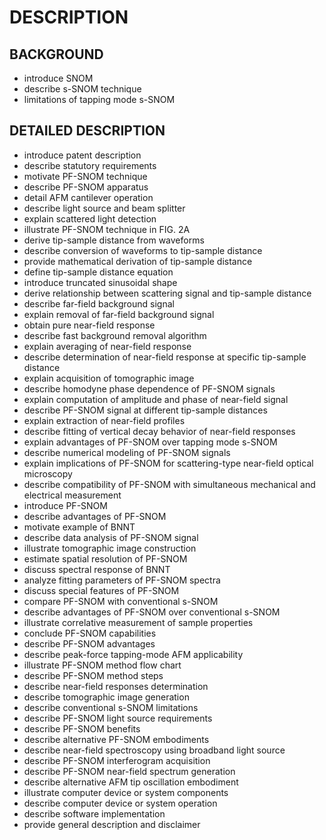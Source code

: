 # DESCRIPTION

## BACKGROUND

- introduce SNOM
- describe s-SNOM technique
- limitations of tapping mode s-SNOM

## DETAILED DESCRIPTION

- introduce patent description
- describe statutory requirements
- motivate PF-SNOM technique
- describe PF-SNOM apparatus
- detail AFM cantilever operation
- describe light source and beam splitter
- explain scattered light detection
- illustrate PF-SNOM technique in FIG. 2A
- derive tip-sample distance from waveforms
- describe conversion of waveforms to tip-sample distance
- provide mathematical derivation of tip-sample distance
- define tip-sample distance equation
- introduce truncated sinusoidal shape
- derive relationship between scattering signal and tip-sample distance
- describe far-field background signal
- explain removal of far-field background signal
- obtain pure near-field response
- describe fast background removal algorithm
- explain averaging of near-field response
- describe determination of near-field response at specific tip-sample distance
- explain acquisition of tomographic image
- describe homodyne phase dependence of PF-SNOM signals
- explain computation of amplitude and phase of near-field signal
- describe PF-SNOM signal at different tip-sample distances
- explain extraction of near-field profiles
- describe fitting of vertical decay behavior of near-field responses
- explain advantages of PF-SNOM over tapping mode s-SNOM
- describe numerical modeling of PF-SNOM signals
- explain implications of PF-SNOM for scattering-type near-field optical microscopy
- describe compatibility of PF-SNOM with simultaneous mechanical and electrical measurement
- introduce PF-SNOM
- describe advantages of PF-SNOM
- motivate example of BNNT
- describe data analysis of PF-SNOM signal
- illustrate tomographic image construction
- estimate spatial resolution of PF-SNOM
- discuss spectral response of BNNT
- analyze fitting parameters of PF-SNOM spectra
- discuss special features of PF-SNOM
- compare PF-SNOM with conventional s-SNOM
- describe advantages of PF-SNOM over conventional s-SNOM
- illustrate correlative measurement of sample properties
- conclude PF-SNOM capabilities
- describe PF-SNOM advantages
- describe peak-force tapping-mode AFM applicability
- illustrate PF-SNOM method flow chart
- describe PF-SNOM method steps
- describe near-field responses determination
- describe tomographic image generation
- describe conventional s-SNOM limitations
- describe PF-SNOM light source requirements
- describe PF-SNOM benefits
- describe alternative PF-SNOM embodiments
- describe near-field spectroscopy using broadband light source
- describe PF-SNOM interferogram acquisition
- describe PF-SNOM near-field spectrum generation
- describe alternative AFM tip oscillation embodiment
- illustrate computer device or system components
- describe computer device or system operation
- describe software implementation
- provide general description and disclaimer

